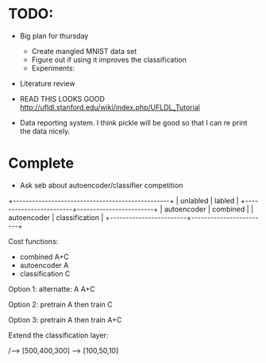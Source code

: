 # TODO:
* Big plan for thursday
    * Create mangled MNIST data set
    * Figure out if using it improves the classification
    * Experiments:


* Literature review
* READ THIS LOOKS GOOD http://ufldl.stanford.edu/wiki/index.php/UFLDL_Tutorial
* Data reporting system. I think pickle will be good so that I can re print the data nicely.
# Complete
* Ask seb about autoencoder/classifier competition



+-------------------------------------------------+
|       unlabled         |          labled        |
+------------------------+------------------------+
|  autoencoder           |  combined              |
|  autoencoder           |  classification        |
+------------------------+------------------------+

Cost functions:
* combined    A+C
* autoencoder A
* classification C


Option 1:
                alternatte:
                    A
                    A+C

Option 2:
                pretrain A
                then train C

Option 3:
                pretrain A
                then train A+C

Extend the classification layer:


/--> [500,400,300]
\--> [100,50,10]

